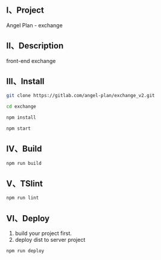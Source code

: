 ## I、Project
Angel Plan - exchange

## II、Description
front-end exchange

## III、Install

```bash
git clone https://gitlab.com/angel-plan/exchange_v2.git
```

```bash
cd exchange
```

```bash
npm install
```

```bash
npm start
```

## IV、Build

```bash
npm run build
```

## V、TSlint

```bash
npm run lint
```

## VI、Deploy

1. build your project first.
2. deploy dist to server project  

```bash
npm run deploy
```
